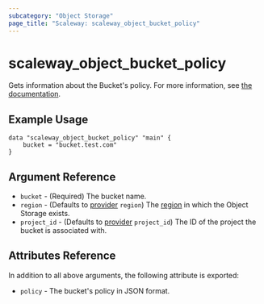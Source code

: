 ```yaml
---
subcategory: "Object Storage"
page_title: "Scaleway: scaleway_object_bucket_policy"
---
```


# scaleway_object_bucket_policy

Gets information about the Bucket's policy.
For more information, see [the documentation](https://www.scaleway.com/en/docs/object-storage-feature/).

## Example Usage

```hcl
data "scaleway_object_bucket_policy" "main" {
    bucket = "bucket.test.com"
}
```

## Argument Reference

- `bucket` - (Required) The bucket name.
- `region` - (Defaults to [provider](../index.md#region) `region`) The [region](../guides/regions_and_zones.md#zones) in which the Object Storage exists.
- `project_id` - (Defaults to [provider](../index.md#project_id) `project_id`) The ID of the project the bucket is associated with.


## Attributes Reference

In addition to all above arguments, the following attribute is exported:

* `policy` - The bucket's policy in JSON format.
